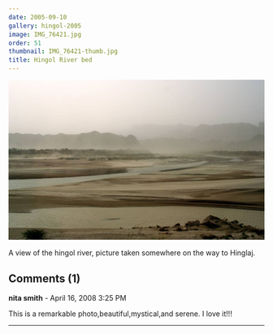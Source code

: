 ```yaml
---
date: 2005-09-10
gallery: hingol-2005
image: IMG_76421.jpg
order: 51
thumbnail: IMG_76421-thumb.jpg
title: Hingol River bed
---
```


![Hingol River bed](./IMG_76421.jpg)

A view of the hingol river, picture taken somewhere on the way to Hinglaj.

<div id="comments">

## Comments (1)

**nita smith** - April 16, 2008  3:25 PM

This is a remarkable photo,beautiful,mystical,and serene. I love it!!!

---

</div>